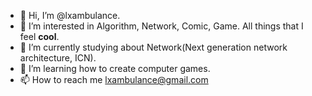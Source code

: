 - 👋 Hi, I’m @lxambulance.
- 👀 I’m interested in Algorithm, Network, Comic, Game. All things that I feel **cool**.
- 🌱 I’m currently studying about Network(Next generation network architecture, ICN). 
- 💞️ I’m learning how to create computer games.
- 📫 How to reach me lxambulance@gmail.com

<!---
lxambulance/lxambulance is a ✨ special ✨ repository because its `README.md` (this file) appears on your GitHub profile.
You can click the Preview link to take a look at your changes.
--->
